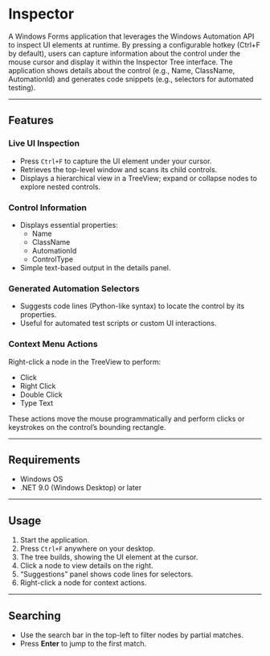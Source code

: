 # Inspector

A Windows Forms application that leverages the Windows Automation API to inspect UI elements at runtime. By pressing a configurable hotkey (Ctrl+F by default), users can capture information about the control under the mouse cursor and display it within the Inspector Tree interface. The application shows details about the control (e.g., Name, ClassName, AutomationId) and generates code snippets (e.g., selectors for automated testing).

---

## Features

### Live UI Inspection
- Press `Ctrl+F` to capture the UI element under your cursor.
- Retrieves the top-level window and scans its child controls.
- Displays a hierarchical view in a TreeView; expand or collapse nodes to explore nested controls.

### Control Information
- Displays essential properties:  
    - Name  
    - ClassName  
    - AutomationId  
    - ControlType  
- Simple text-based output in the details panel.

### Generated Automation Selectors
- Suggests code lines (Python-like syntax) to locate the control by its properties.
- Useful for automated test scripts or custom UI interactions.

### Context Menu Actions
Right-click a node in the TreeView to perform:
- Click  
- Right Click  
- Double Click  
- Type Text  

These actions move the mouse programmatically and perform clicks or keystrokes on the control’s bounding rectangle.

---

## Requirements
- Windows OS  
- .NET 9.0 (Windows Desktop) or later

---

## Usage
1. Start the application.  
2. Press `Ctrl+F` anywhere on your desktop.  
3. The tree builds, showing the UI element at the cursor.  
4. Click a node to view details on the right.  
5. “Suggestions” panel shows code lines for selectors.  
6. Right-click a node for context actions.

---

## Searching
- Use the search bar in the top-left to filter nodes by partial matches.  
- Press **Enter** to jump to the first match.